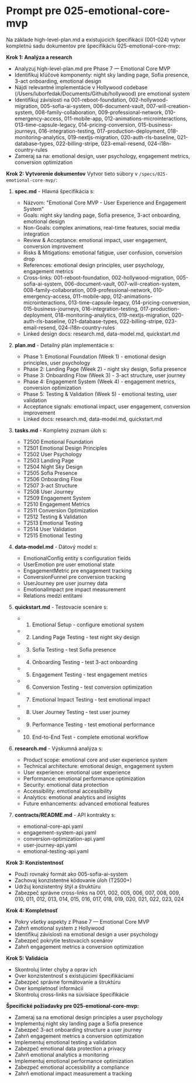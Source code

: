 # Prompt pre 025-emotional-core-mvp

Na základe high-level-plan.md a existujúcich špecifikácií (001-024) vytvor kompletnú sadu dokumentov pre špecifikáciu 025-emotional-core-mvp:

**Krok 1: Analýza a research**
- Analyzuj high-level-plan.md pre Phase 7 — Emotional Core MVP
- Identifikuj kľúčové komponenty: night sky landing page, Sofia presence, 3-act onboarding, emotional design
- Nájdi relevantné implementácie v Hollywood codebase (/Users/luborfedak/Documents/Github/hollywood) pre emotional system
- Identifikuj závislosti na 001-reboot-foundation, 002-hollywood-migration, 005-sofia-ai-system, 006-document-vault, 007-will-creation-system, 008-family-collaboration, 009-professional-network, 010-emergency-access, 011-mobile-app, 012-animations-microinteractions, 013-time-capsule-legacy, 014-pricing-conversion, 015-business-journeys, 016-integration-testing, 017-production-deployment, 018-monitoring-analytics, 019-nextjs-migration, 020-auth-rls-baseline, 021-database-types, 022-billing-stripe, 023-email-resend, 024-i18n-country-rules
- Zameraj sa na: emotional design, user psychology, engagement metrics, conversion optimization

**Krok 2: Vytvorenie dokumentov**
Vytvor tieto súbory v `/specs/025-emotional-core-mvp/`:

1. **spec.md** - Hlavná špecifikácia s:
   - Názvom: "Emotional Core MVP - User Experience and Engagement System"
   - Goals: night sky landing page, Sofia presence, 3-act onboarding, emotional design
   - Non-Goals: complex animations, real-time features, social media integration
   - Review & Acceptance: emotional impact, user engagement, conversion improvement
   - Risks & Mitigations: emotional fatigue, user confusion, conversion drop
   - References: emotional design principles, user psychology, engagement metrics
   - Cross-links: 001-reboot-foundation, 002-hollywood-migration, 005-sofia-ai-system, 006-document-vault, 007-will-creation-system, 008-family-collaboration, 009-professional-network, 010-emergency-access, 011-mobile-app, 012-animations-microinteractions, 013-time-capsule-legacy, 014-pricing-conversion, 015-business-journeys, 016-integration-testing, 017-production-deployment, 018-monitoring-analytics, 019-nextjs-migration, 020-auth-rls-baseline, 021-database-types, 022-billing-stripe, 023-email-resend, 024-i18n-country-rules
   - Linked design docs: research.md, data-model.md, quickstart.md

2. **plan.md** - Detailný plán implementácie s:
   - Phase 1: Emotional Foundation (Week 1) - emotional design principles, user psychology
   - Phase 2: Landing Page (Week 2) - night sky design, Sofia presence
   - Phase 3: Onboarding Flow (Week 3) - 3-act structure, user journey
   - Phase 4: Engagement System (Week 4) - engagement metrics, conversion optimization
   - Phase 5: Testing & Validation (Week 5) - emotional testing, user validation
   - Acceptance signals: emotional impact, user engagement, conversion improvement
   - Linked docs: research.md, data-model.md, quickstart.md

3. **tasks.md** - Kompletný zoznam úloh s:
   - T2500 Emotional Foundation
   - T2501 Emotional Design Principles
   - T2502 User Psychology
   - T2503 Landing Page
   - T2504 Night Sky Design
   - T2505 Sofia Presence
   - T2506 Onboarding Flow
   - T2507 3-act Structure
   - T2508 User Journey
   - T2509 Engagement System
   - T2510 Engagement Metrics
   - T2511 Conversion Optimization
   - T2512 Testing & Validation
   - T2513 Emotional Testing
   - T2514 User Validation
   - T2515 Emotional Testing

4. **data-model.md** - Dátový model s:
   - EmotionalConfig entity s configuration fields
   - UserEmotion pre user emotional state
   - EngagementMetric pre engagement tracking
   - ConversionFunnel pre conversion tracking
   - UserJourney pre user journey data
   - EmotionalImpact pre impact measurement
   - Relations medzi entitami

5. **quickstart.md** - Testovacie scenáre s:
   - 1) Emotional Setup - configure emotional system
   - 2) Landing Page Testing - test night sky design
   - 3) Sofia Testing - test Sofia presence
   - 4) Onboarding Testing - test 3-act onboarding
   - 5) Engagement Testing - test engagement metrics
   - 6) Conversion Testing - test conversion optimization
   - 7) Emotional Impact Testing - test emotional impact
   - 8) User Journey Testing - test user journey
   - 9) Performance Testing - test emotional performance
   - 10) End-to-End Test - complete emotional workflow

6. **research.md** - Výskumná analýza s:
   - Product scope: emotional core and user experience system
   - Technical architecture: emotional design, engagement system
   - User experience: emotional user experience
   - Performance: emotional performance optimization
   - Security: emotional data protection
   - Accessibility: emotional accessibility
   - Analytics: emotional analytics and insights
   - Future enhancements: advanced emotional features

7. **contracts/README.md** - API kontrakty s:
   - emotional-core-api.yaml
   - engagement-system-api.yaml
   - conversion-optimization-api.yaml
   - user-journey-api.yaml
   - emotional-testing-api.yaml

**Krok 3: Konzistentnosť**
- Použi rovnaký formát ako 005-sofia-ai-system
- Zachovaj konzistentné kódovanie úloh (T2500+)
- Udržuj konzistentný štýl a štruktúru
- Zabezpeč správne cross-links na 001, 002, 005, 006, 007, 008, 009, 010, 011, 012, 013, 014, 015, 016, 017, 018, 019, 020, 021, 022, 023, 024

**Krok 4: Kompletnosť**
- Pokry všetky aspekty z Phase 7 — Emotional Core MVP
- Zahrň emotional system z Hollywood
- Identifikuj závislosti na emotional design a user psychology
- Zabezpeč pokrytie testovacích scenárov
- Zahrň engagement metrics a conversion optimization

**Krok 5: Validácia**
- Skontroluj linter chyby a oprav ich
- Over konzistentnosť s existujúcimi špecifikáciami
- Zabezpeč správne formátovanie a štruktúru
- Over kompletnosť informácií
- Skontroluj cross-links na súvisiace špecifikácie

**Špecifické požiadavky pre 025-emotional-core-mvp:**
- Zameraj sa na emotional design principles a user psychology
- Implementuj night sky landing page a Sofia presence
- Zabezpeč 3-act onboarding structure a user journey
- Zahrň engagement metrics a conversion optimization
- Implementuj emotional testing a validation
- Zabezpeč emotional data protection a privacy
- Zahrň emotional analytics a monitoring
- Implementuj emotional performance optimization
- Zabezpeč emotional accessibility a compliance
- Zahrň emotional impact measurement a tracking
